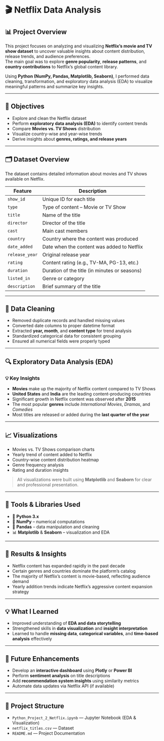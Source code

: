 # 🎬 Netflix Data Analysis

## 📊 Project Overview  
This project focuses on analyzing and visualizing **Netflix’s movie and TV show dataset** to uncover valuable insights about content distribution, release trends, and audience preferences.  
The main goal was to explore **genre popularity**, **release patterns**, and **country contributions** to Netflix’s global content library.

Using **Python (NumPy, Pandas, Matplotlib, Seaborn)**, I performed data cleaning, transformation, and exploratory data analysis (EDA) to visualize meaningful patterns and summarize key insights.

---

## 🎯 Objectives  
- Explore and clean the Netflix dataset  
- Perform **exploratory data analysis (EDA)** to identify content trends  
- Compare **Movies vs. TV Shows** distribution  
- Visualize country-wise and year-wise trends  
- Derive insights about **genres, ratings, and release years**

---

## 🗂️ Dataset Overview  
The dataset contains detailed information about movies and TV shows available on Netflix.

| Feature | Description |
|----------|--------------|
| `show_id` | Unique ID for each title |
| `type` | Type of content – Movie or TV Show |
| `title` | Name of the title |
| `director` | Director of the title |
| `cast` | Main cast members |
| `country` | Country where the content was produced |
| `date_added` | Date when the content was added to Netflix |
| `release_year` | Original release year |
| `rating` | Content rating (e.g., TV-MA, PG-13, etc.) |
| `duration` | Duration of the title (in minutes or seasons) |
| `listed_in` | Genre or category |
| `description` | Brief summary of the title |

---

## 🧹 Data Cleaning  
- Removed duplicate records and handled missing values  
- Converted date columns to proper datetime format  
- Extracted **year, month**, and **content type** for trend analysis  
- Standardized categorical data for consistent grouping  
- Ensured all numerical fields were properly typed  

---

## 🔍 Exploratory Data Analysis (EDA)

### 💡 Key Insights  
- **Movies** make up the majority of Netflix content compared to TV Shows  
- **United States** and **India** are the leading content-producing countries  
- Significant growth in Netflix content was observed after **2015**  
- The most popular **genres** include *International Movies*, *Dramas*, and *Comedies*  
- Most titles are released or added during the **last quarter of the year**

---

## 📈 Visualizations  
- Movies vs. TV Shows comparison charts  
- Yearly trend of content added to Netflix  
- Country-wise content distribution heatmap  
- Genre frequency analysis  
- Rating and duration insights  

> All visualizations were built using **Matplotlib** and **Seaborn** for clear and professional presentation.

---

## 🧭 Tools & Libraries Used  
- 🐍 **Python 3.x**  
- 🔢 **NumPy** – numerical computations  
- 🧮 **Pandas** – data manipulation and cleaning  
- 📊 **Matplotlib** & **Seaborn** – visualization and EDA  

---

## 🚀 Results & Insights  
- Netflix content has expanded rapidly in the past decade  
- Certain genres and countries dominate the platform’s catalog  
- The majority of Netflix’s content is movie-based, reflecting audience demand  
- Yearly addition trends indicate Netflix’s aggressive content expansion strategy  

---

## 💡 What I Learned  
- Improved understanding of **EDA and data storytelling**  
- Strengthened skills in **data visualization** and **insight interpretation**  
- Learned to handle **missing data**, **categorical variables**, and **time-based analysis** effectively  

---

## 🔮 Future Enhancements  
- Develop an **interactive dashboard** using **Plotly** or **Power BI**  
- Perform **sentiment analysis** on title descriptions  
- Add **recommendation system insights** using similarity metrics  
- Automate data updates via Netflix API (if available)  

---


## 📁 Project Structure

- `Python_Project_2_Netflix.ipynb` — Jupyter Notebook (EDA & Visualization)  
- `netflix_titles.csv` — Dataset  
- `README.md` — Project Documentation



